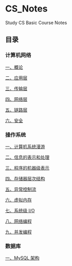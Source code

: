 # CS_Notes
Study CS Basic Course Notes

## 目录

### 计算机网络

[一、概论](<https://github.com/itliusir/CS_Notes/blob/master/%E8%AE%A1%E7%AE%97%E6%9C%BA%E7%BD%91%E7%BB%9C/%E8%AE%A1%E7%AE%97%E6%9C%BA%E7%BD%91%E7%BB%9C(%E4%B8%80).md>)

[二、应用层](<https://github.com/itliusir/CS_Notes/blob/master/%E8%AE%A1%E7%AE%97%E6%9C%BA%E7%BD%91%E7%BB%9C/%E8%AE%A1%E7%AE%97%E6%9C%BA%E7%BD%91%E7%BB%9C(%E4%BA%8C).md>)

[三、传输层](<https://github.com/itliusir/CS_Notes/blob/master/%E8%AE%A1%E7%AE%97%E6%9C%BA%E7%BD%91%E7%BB%9C/%E8%AE%A1%E7%AE%97%E6%9C%BA%E7%BD%91%E7%BB%9C(%E4%B8%89).md>)

[四、网络层](<https://github.com/itliusir/CS_Notes/blob/master/%E8%AE%A1%E7%AE%97%E6%9C%BA%E7%BD%91%E7%BB%9C/%E8%AE%A1%E7%AE%97%E6%9C%BA%E7%BD%91%E7%BB%9C(%E5%9B%9B).md>)

[五、链路层](<https://github.com/itliusir/CS_Notes/blob/master/%E8%AE%A1%E7%AE%97%E6%9C%BA%E7%BD%91%E7%BB%9C/%E8%AE%A1%E7%AE%97%E6%9C%BA%E7%BD%91%E7%BB%9C(%E4%BA%94).md>)

[六、安全](<https://github.com/itliusir/CS_Notes/blob/master/%E8%AE%A1%E7%AE%97%E6%9C%BA%E7%BD%91%E7%BB%9C/%E8%AE%A1%E7%AE%97%E6%9C%BA%E7%BD%91%E7%BB%9C(%E5%85%AD).md>)

### 操作系统

[一、计算机系统漫游](https://github.com/itliusir/CS_Notes/blob/master/操作系统/操作系统(一).md)

[二、信息的表示和处理](https://github.com/itliusir/CS_Notes/blob/master/%E6%93%8D%E4%BD%9C%E7%B3%BB%E7%BB%9F/%E6%93%8D%E4%BD%9C%E7%B3%BB%E7%BB%9F(%E4%BA%8C).md)

[三、程序的机器级表示](https://github.com/itliusir/CS_Notes/blob/master/%E6%93%8D%E4%BD%9C%E7%B3%BB%E7%BB%9F/%E6%93%8D%E4%BD%9C%E7%B3%BB%E7%BB%9F(%E4%B8%89).md)

[四、存储器层次结构](https://github.com/itliusir/CS_Notes/blob/master/操作系统/操作系统(六).md)

[五、异常控制流](https://github.com/itliusir/CS_Notes/blob/master/操作系统/操作系统(八).md)

[六、虚拟内存](https://github.com/itliusir/CS_Notes/blob/master/操作系统/操作系统(九).md)

[七、系统级 I/O](https://github.com/itliusir/CS_Notes/blob/master/%E6%93%8D%E4%BD%9C%E7%B3%BB%E7%BB%9F/%E6%93%8D%E4%BD%9C%E7%B3%BB%E7%BB%9F(%E5%8D%81).md)

[八、网络编程](https://github.com/itliusir/CS_Notes/blob/master/%E6%93%8D%E4%BD%9C%E7%B3%BB%E7%BB%9F/%E6%93%8D%E4%BD%9C%E7%B3%BB%E7%BB%9F(%E5%8D%81%E4%B8%80).md)

[九、并发编程](https://github.com/itliusir/CS_Notes/blob/master/%E6%93%8D%E4%BD%9C%E7%B3%BB%E7%BB%9F/%E6%93%8D%E4%BD%9C%E7%B3%BB%E7%BB%9F(%E5%8D%81%E4%BA%8C).md)

### 数据库

[一、MySQL 架构]()